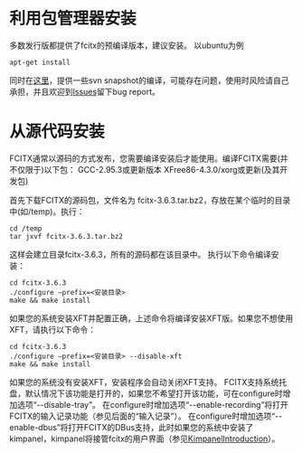 # 利用包管理器安装 #
多数发行版都提供了fcitx的预编译版本，建议安装。
以ubuntu为例
```
apt-get install 
```

同时在[这里](http://code.google.com/p/fcitx/downloads/list)，提供一些svn snapshot的编译，可能存在问题，使用时风险请自己承担，并且欢迎到[Issues](http://code.google.com/p/fcitx/issues/list)留下bug report。

# 从源代码安装 #

FCITX通常以源码的方式发布，您需要编译安装后才能使用。编译FCITX需要(并不仅限于)以下包：
GCC-2.95.3或更新版本
XFree86-4.3.0/xorg或更新(及其开发包)

首先下载FCITX的源码包，文件名为 fcitx-3.6.3.tar.bz2，存放在某个临时的目录中(如/temp)。执行：

```
cd /temp
tar jxvf fcitx-3.6.3.tar.bz2
```

这样会建立目录fcitx-3.6.3，所有的源码都在该目录中。
执行以下命令编译安装：

```
cd fcitx-3.6.3
./configure –prefix=<安装目录>
make && make install
```

如果您的系统安装XFT并配置正确，上述命令将编译安装XFT版。如果您不想使用XFT，请执行以下命令：

```
cd fcitx-3.6.3
./configure –prefix=<安装目录> --disable-xft
make && make install
```

如果您的系统没有安装XFT，安装程序会自动关闭XFT支持。
FCITX支持系统托盘，默认情况下该功能是打开的，如果您不希望打开该功能，可在configure时增加选项“--disable-tray”。
在configure时增加选项“--enable-recording”将打开FCITX的输入记录功能（参见后面的“输入记录”）。
在configure时增加选项“--enable-dbus”将打开FCITX的DBus支持，此时如果您的系统中安装了kimpanel，kimpanel将接管fcitx的用户界面（参见[KimpanelIntroduction](KimpanelIntroduction.md)）。